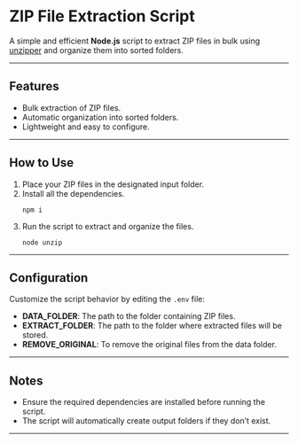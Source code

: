 # ZIP File Extraction Script

A simple and efficient **Node.js** script to extract ZIP files in bulk using <a href="https://www.npmjs.com/package/unzipper" target="_blank">unzipper</a> and organize them into sorted folders.

---

## Features
- Bulk extraction of ZIP files.
- Automatic organization into sorted folders.
- Lightweight and easy to configure.

---

## How to Use
1. Place your ZIP files in the designated input folder.
2. Install all the dependencies.
   ```npm
   npm i
   ```
4. Run the script to extract and organize the files.
   ```node
   node unzip
   ```

---

## Configuration
Customize the script behavior by editing the `.env` file:
- **DATA_FOLDER**: The path to the folder containing ZIP files.
- **EXTRACT_FOLDER**: The path to the folder where extracted files will be stored.
- **REMOVE_ORIGINAL**: To remove the original files from the data folder.

---

## Notes
- Ensure the required dependencies are installed before running the script.
- The script will automatically create output folders if they don’t exist.

---